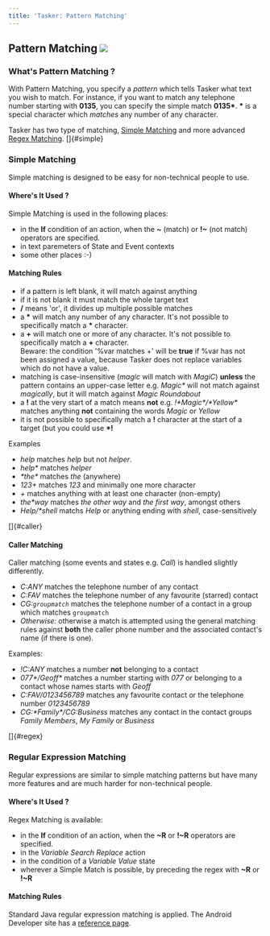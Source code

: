 ```yaml
---
title: 'Tasker: Pattern Matching'
---
```


Pattern Matching ![](icon_tasker.png)
-------------------------------------

### What\'s Pattern Matching ?

With Pattern Matching, you specify a *pattern* which tells Tasker what
text you wish to match. For instance, if you want to match any telephone
number starting with **0135**, you can specify the simple match
**0135\***. **\*** is a special character which *matches* any number of
any character.

Tasker has two type of matching, [Simple Matching](#simple) and more
advanced [Regex Matching](#regex). []{#simple}

### Simple Matching

Simple matching is designed to be easy for non-technical people to use.

#### Where\'s It Used ?

Simple Matching is used in the following places:

-   in the **If** condition of an action, when the **\~** (match) or
    **!\~** (not match) operators are specified.
-   in text paremeters of State and Event contexts
-   some other places :-)

#### Matching Rules

-   if a pattern is left blank, it will match against anything
-   if it is not blank it must match the whole target text
-   **/** means \'or\', it divides up multiple possible matches
-   a **\*** will match any number of any character. It\'s not possible
    to specifically match a **\*** character.
-   a **+** will match one or more of any character. It\'s not possible
    to specifically match a **+** character.\
    Beware: the condition \'%var matches +\' will be **true** if %var
    has not been assigned a value, because Tasker does not replace
    variables which do not have a value.
-   matching is case-insensitive (*magic* will match with *MagiC*)
    **unless** the pattern contains an upper-case letter e.g. *Magic\**
    will not match against *magically*, but it will match against *Magic
    Roundabout*
-   a **!** at the very start of a match means **not** e.g.
    *!\*Magic\*/\*Yellow\** matches anything **not** containing the
    words *Magic* or *Yellow*
-   it is not possible to specifically match a **!** character at the
    start of a target (but you could use **\*!**

Examples

-   *help* matches *help* but not *helper*.
-   *help\** matches *helper*
-   *\*the\** matches *the* (anywhere)
-   *123+* matches *123* and minimally one more character
-   *+* matches anything with at least one character (non-empty)
-   *the\*way* matches *the other way* and *the first way*, amongst
    others
-   *Help/\*shell* matchs *Help* or anything ending with *shell*,
    case-sensitively

[]{#caller}

#### Caller Matching

Caller matching (some events and states e.g. *Call*) is handled slightly
differently.

-   *C:ANY* matches the telephone number of any contact
-   *C:FAV* matches the telephone number of any favourite (starred)
    contact
-   *CG:`groupmatch`* matches the telephone number of a contact in a
    group which matches `groupmatch`
-   *Otherwise:* otherwise a match is attempted using the general
    matching rules against **both** the caller phone number and the
    associated contact\'s name (if there is one).

Examples:

-   *!C:ANY* matches a number **not** belonging to a contact
-   *077\*/Geoff\** matches a number starting with *077* or belonging to
    a contact whose names starts with *Geoff*
-   *C:FAV/0123456789* matches any favourite contact or the telephone
    number *0123456789*
-   *CG:\*Family\*/CG:Business* matches any contact in the contact
    groups *Family Members*, *My Family* or *Business*

[]{#regex}

### Regular Expression Matching

Regular expressions are similar to simple matching patterns but have
many more features and are much harder for non-technical people.

#### Where\'s It Used ?

Regex Matching is available:

-   in the **If** condition of an action, when the **\~R** or **!\~R**
    operators are specified.
-   in the *Variable Search Replace* action
-   in the condition of a *Variable Value* state
-   wherever a Simple Match is possible, by preceding the regex with
    **\~R** or **!\~R**

#### Matching Rules

Standard Java regular expression matching is applied. The Android
Developer site has a [reference
page](http://developer.android.com/reference/java/util/regex/Pattern.html).
